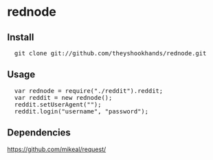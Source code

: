 
# rednode

## Install

<pre>
  git clone git://github.com/theyshookhands/rednode.git
</pre>

## Usage

<pre>
  var rednode = require("./reddit").reddit;
  var reddit = new rednode();
  reddit.setUserAgent("<your user agent>");
  reddit.login("username", "password");
</pre>

## Dependencies

https://github.com/mikeal/request/
